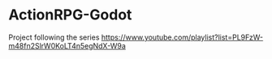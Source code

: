 # ActionRPG-Godot
Project following the series https://www.youtube.com/playlist?list=PL9FzW-m48fn2SlrW0KoLT4n5egNdX-W9a
